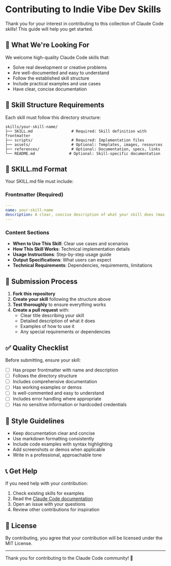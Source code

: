 # Contributing to Indie Vibe Dev Skills

Thank you for your interest in contributing to this collection of Claude Code skills! This guide will help you get started.

## 🎯 What We're Looking For

We welcome high-quality Claude Code skills that:
- Solve real development or creative problems
- Are well-documented and easy to understand
- Follow the established skill structure
- Include practical examples and use cases
- Have clear, concise documentation

## 📁 Skill Structure Requirements

Each skill must follow this directory structure:

```
skills/your-skill-name/
├── SKILL.md                 # Required: Skill definition with frontmatter
├── scripts/                 # Required: Implementation files
├── assets/                  # Optional: Templates, images, resources
├── references/              # Optional: Documentation, specs, links
└── README.md               # Optional: Skill-specific documentation
```

## 📝 SKILL.md Format

Your SKILL.md file must include:

### Frontmatter (Required)
```yaml
---
name: your-skill-name
description: A clear, concise description of what your skill does (max 100 characters)
---
```

### Content Sections
- **When to Use This Skill**: Clear use cases and scenarios
- **How This Skill Works**: Technical implementation details
- **Usage Instructions**: Step-by-step usage guide
- **Output Specifications**: What users can expect
- **Technical Requirements**: Dependencies, requirements, limitations

## 🚀 Submission Process

1. **Fork this repository**
2. **Create your skill** following the structure above
3. **Test thoroughly** to ensure everything works
4. **Create a pull request** with:
   - Clear title describing your skill
   - Detailed description of what it does
   - Examples of how to use it
   - Any special requirements or dependencies

## ✅ Quality Checklist

Before submitting, ensure your skill:

- [ ] Has proper frontmatter with name and description
- [ ] Follows the directory structure
- [ ] Includes comprehensive documentation
- [ ] Has working examples or demos
- [ ] Is well-commented and easy to understand
- [ ] Includes error handling where appropriate
- [ ] Has no sensitive information or hardcoded credentials

## 🎨 Style Guidelines

- Keep documentation clear and concise
- Use markdown formatting consistently
- Include code examples with syntax highlighting
- Add screenshots or demos when applicable
- Write in a professional, approachable tone

## 📞 Get Help

If you need help with your contribution:

1. Check existing skills for examples
2. Read the [Claude Code documentation](https://docs.claude.com)
3. Open an issue with your questions
4. Review other contributions for inspiration

## 📜 License

By contributing, you agree that your contribution will be licensed under the MIT License.

---

Thank you for contributing to the Claude Code community! 🙏